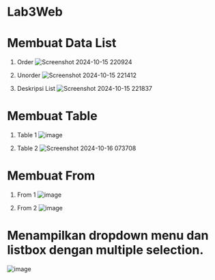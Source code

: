 # Lab3Web
# Membuat Data List
1. Order
![Screenshot 2024-10-15 220924](https://github.com/user-attachments/assets/badff1bd-9579-4c8f-928d-9ee197631fd7)

2. Unorder
![Screenshot 2024-10-15 221412](https://github.com/user-attachments/assets/dcd00f0d-39d9-49ad-b01f-1854e3985f4f)

3. Deskripsi List
![Screenshot 2024-10-15 221837](https://github.com/user-attachments/assets/a09c2034-9f1b-4993-b691-6567225e465d)

# Membuat Table
1. Table 1
![image](https://github.com/user-attachments/assets/283769cb-0f75-440c-83a8-a9fab7497a02)

2. Table 2
![Screenshot 2024-10-16 073708](https://github.com/user-attachments/assets/c4bd10d7-5e87-4cd2-9812-b80247a6c6ab)

# Membuat From
1. From 1
![image](https://github.com/user-attachments/assets/5613d21f-a6cd-4122-af91-5df891415944)

2. From 2
![image](https://github.com/user-attachments/assets/821fcf29-7892-470b-bc8f-7c7b6fb8e5f8)

# Menampilkan dropdown menu dan listbox dengan multiple selection.
![image](https://github.com/user-attachments/assets/82bd15fb-77ab-4399-9ea8-b709ae85c9da)






 
